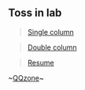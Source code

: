 ## Toss in lab

> [Single column](https://www.knightboy.cn/trigram)

> [Double column](https://www.knightboy.cn)

> [Resume](https://www.knightboy.cn/QQone/Myself/Resume)

~[QQzone](https://www.knightboy.cn/QQone)~
